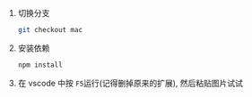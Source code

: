 1. 切换分支

    ```bash
    git checkout mac
    ```

2. 安装依赖

    ```bash
    npm install
    ```

3. 在 vscode 中按 `F5`运行(记得删掉原来的扩展), 然后粘贴图片试试